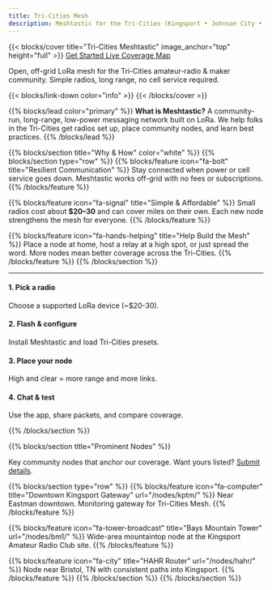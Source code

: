 ```yaml
---
title: Tri-Cities Mesh
description: Meshtastic for the Tri-Cities (Kingsport • Johnson City • Bristol)
---
```


{{< blocks/cover title="Tri-Cities Meshtastic" image_anchor="top" height="full" >}}
<a class="btn btn-lg btn-secondary me-3 mb-4" href="/docs/getting-started/">
  Get Started <i class="fas fa-arrow-alt-circle-right ms-2"></i>
</a>
<a class="btn btn-lg btn-secondary me-3 mb-4" href="https://meshtastic.n4jhc.com/">
  Live Coverage Map <i class="fas fa-map ms-2"></i>
</a>

<p class="lead mt-5">Open, off-grid LoRa mesh for the Tri-Cities amateur-radio & maker community. Simple radios, long range, no cell service required.</p>
{{< blocks/link-down color="info" >}}
{{< /blocks/cover >}}

{{% blocks/lead color="primary" %}}
**What is Meshtastic?** A community-run, long-range, low-power messaging network built on LoRa. We help folks in the Tri-Cities get radios set up, place community nodes, and learn best practices.
{{% /blocks/lead %}}

{{% blocks/section title="Why & How" color="white" %}}
{{% blocks/section type="row" %}}
  {{% blocks/feature icon="fa-bolt" title="Resilient Communication" %}}
  Stay connected when power or cell service goes down. Meshtastic works off-grid with no fees or subscriptions.
  {{% /blocks/feature %}}

  {{% blocks/feature icon="fa-signal" title="Simple & Affordable" %}}
  Small radios cost about **$20–30** and can cover miles on their own. Each new node strengthens the mesh for everyone.
  {{% /blocks/feature %}}

  {{% blocks/feature icon="fa-hands-helping" title="Help Build the Mesh" %}}
  Place a node at home, host a relay at a high spot, or just spread the word. More nodes mean better coverage across the Tri-Cities.
  {{% /blocks/feature %}}
{{% /blocks/section %}}

<hr class="my-5"/>

<div class="row text-center">
  <div class="col-12 col-sm-6 col-md-3 mb-4">
    <i class="fas fa-plug fa-2x mb-2"></i>
    <h4>1. Pick a radio</h4>
    <p>Choose a supported LoRa device (~$20-30).</p>
  </div>
  <div class="col-12 col-sm-6 col-md-3 mb-4">
    <i class="fas fa-wifi fa-2x mb-2"></i>
    <h4>2. Flash & configure</h4>
    <p>Install Meshtastic and load Tri-Cities presets.</p>
  </div>
  <div class="col-12 col-sm-6 col-md-3 mb-4">
    <i class="fas fa-signal fa-2x mb-2"></i>
    <h4>3. Place your node</h4>
    <p>High and clear = more range and more links.</p>
  </div>
  <div class="col-12 col-sm-6 col-md-3 mb-4">
    <i class="fas fa-comment-dots fa-2x mb-2"></i>
    <h4>4. Chat & test</h4>
    <p>Use the app, share packets, and compare coverage.</p>
  </div>
</div>
{{% /blocks/section %}}

{{% blocks/section title="Prominent Nodes" %}}
<p class="text-center mb-4">Key community nodes that anchor our coverage. Want yours listed? <a href="/nodes/submit/">Submit details</a>.</p>

{{% blocks/section type="row" %}}
  {{% blocks/feature icon="fa-computer" title="Downtown Kingsport Gateway" url="/nodes/kptm/" %}}
  Near Eastman downtown. Monitoring gateway for Tri-Cities Mesh.
  {{% /blocks/feature %}}

  {{% blocks/feature icon="fa-tower-broadcast" title="Bays Mountain Tower" url="/nodes/bm1/" %}}
  Wide-area mountaintop node at the Kingsport Amateur Radio Club site.
  {{% /blocks/feature %}}

  {{% blocks/feature icon="fa-city" title="HAHR Router" url="/nodes/hahr/" %}}
  Node near Bristol, TN with consistent paths into Kingsport.
  {{% /blocks/feature %}}
{{% /blocks/section %}}
{{% /blocks/section %}}
